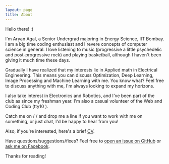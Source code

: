 ```yaml
---
layout: page
title: About
---
```


Hello there! :)

I'm Aryan Agal, a Senior Undergrad majoring in Energy Science, IIT Bombay. I am a big time coding enthusiast and I revere concepts of computer science in general. I love listening to music (progressive a little psychedelic and post-progressive rock) and playing basketball, although I haven't been giving it much time these days.

Gradually I have realized that my interests lie in Applied math in Electrical Engineering. This means you can discuss Optimization, Deep Learning, Image Processing and Machine Learning with me. You know what? Feel free to discuss anything with me, I'm always looking to expand my horizons.

I also take interest in Electronics and Robotics, and I've been part of the club as since my freshman year. I'm also a casual volunteer of the Web and Coding Club (tty10 <i class="fa fa-heart" aria-hidden="true"></i>).

Catch me on <a href="http://facebook.com/aryan.agal.30"><i class="fa fa-facebook"></i></a> / <a href="http://github.com/grubdragon"><i class="fa fa-github"></i></a> / <a href="mailto:aryanagal98@gmail.com"><i class="fa fa-envelope-o"></i></a> and drop me a line if you want to work with me on something, or just chat, I'd be happy to hear from you!

Also, if you're interested, here's a brief <a href="aryan_cv.pdf">CV</a>.

Have questions/suggestions/fixes? Feel free to [open an issue on GitHub](https://github.com/grubdragon/grubdragon.github.io/issues/new) or [ask me on Facebook](http://facebook.com/aryan.agal.30).

Thanks for reading!
